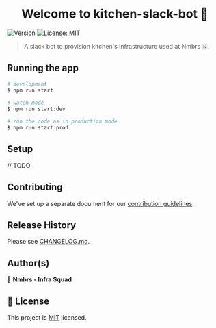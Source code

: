 <h1 align="center">Welcome to kitchen-slack-bot 👋</h1>
<p>
  <img alt="Version" src="https://img.shields.io/badge/version-1.0.0-blue.svg" />
  <a href="LICENSE.md" target="_blank">
    <img alt="License: MIT" src="https://img.shields.io/badge/License-MIT-blue.svg" />
  </a>
</p>

> A slack bot to provision kitchen's infrastructure used at Nmbrs 🇳.

## Running the app

```bash
# development
$ npm run start

# watch mode
$ npm run start:dev

# run the code as in production mode
$ npm run start:prod
```
## Setup

// TODO

## Contributing

We've set up a separate document for our [contribution guidelines](CONTRIBUTING.md).

## Release History

Please see [CHANGELOG.md](CHANGELOG.md).

## Author(s)

👤 **Nmbrs - Infra Squad**

## 📝 License

This project is [MIT](LICENSE.md) licensed.
